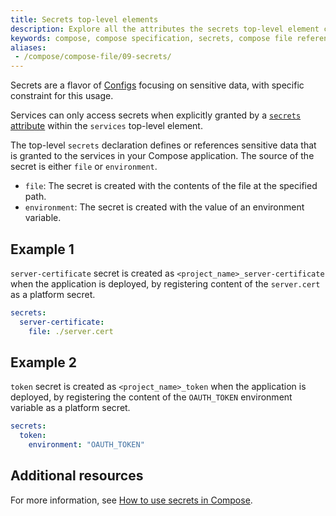 ```yaml
---
title: Secrets top-level elements
description: Explore all the attributes the secrets top-level element can have.
keywords: compose, compose specification, secrets, compose file reference
aliases: 
 - /compose/compose-file/09-secrets/
---
```


Secrets are a flavor of [Configs](configs.md) focusing on sensitive data, with specific constraint for this usage. 

Services can only access secrets when explicitly granted by a [`secrets` attribute](services.md#secrets) within the `services` top-level element.

The top-level `secrets` declaration defines or references sensitive data that is granted to the services in your Compose
application. The source of the secret is either `file` or `environment`.

- `file`: The secret is created with the contents of the file at the specified path.
- `environment`: The secret is created with the value of an environment variable. 

## Example 1

`server-certificate` secret is created as `<project_name>_server-certificate` when the application is deployed,
by registering content of the `server.cert` as a platform secret.

```yml
secrets:
  server-certificate:
    file: ./server.cert
```

## Example 2 

`token` secret  is created as `<project_name>_token` when the application is deployed,
by registering the content of the `OAUTH_TOKEN` environment variable as a platform secret.

```yml
secrets:
  token:
    environment: "OAUTH_TOKEN"
```

## Additional resources

For more information, see [How to use secrets in Compose](/manuals/compose/use-secrets.md).
